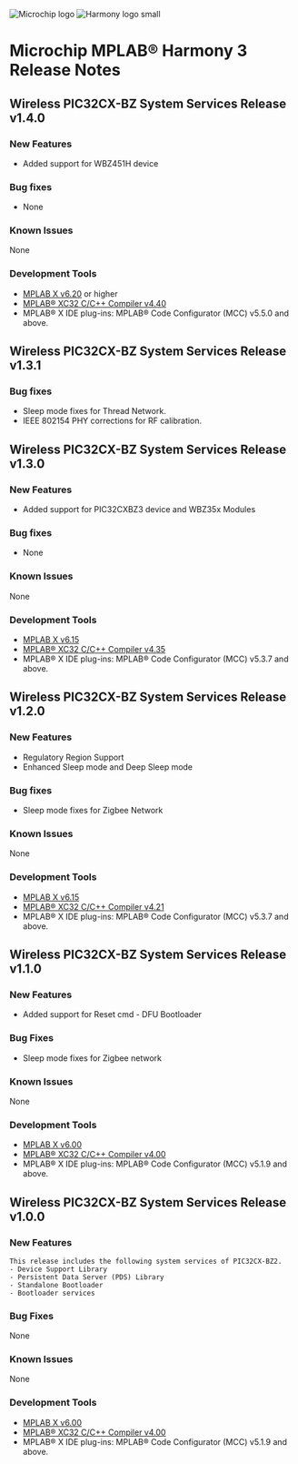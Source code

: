 ﻿![Microchip logo](https://raw.githubusercontent.com/wiki/Microchip-MPLAB-Harmony/Microchip-MPLAB-Harmony.github.io/images/microchip_logo.png)
![Harmony logo small](https://raw.githubusercontent.com/wiki/Microchip-MPLAB-Harmony/Microchip-MPLAB-Harmony.github.io/images/microchip_mplab_harmony_logo_small.png)

# Microchip MPLAB® Harmony 3 Release Notes

## Wireless PIC32CX-BZ System Services Release v1.4.0

### New Features
- Added support for WBZ451H device

### Bug fixes
- None

### Known Issues
  None

### Development Tools
- [MPLAB X v6.20](https://www.microchip.com/mplab/mplab-x-ide) or higher
- [MPLAB® XC32 C/C++ Compiler v4.40](https://www.microchip.com/mplab/compilers)
-  MPLAB® X IDE plug-ins: 
  MPLAB® Code Configurator (MCC) v5.5.0 and above.



## Wireless PIC32CX-BZ System Services Release v1.3.1 

### Bug fixes
- Sleep mode fixes for Thread Network.
- IEEE 802154 PHY corrections for RF calibration.

## Wireless PIC32CX-BZ System Services Release v1.3.0 

### New Features
- Added support for PIC32CXBZ3 device and WBZ35x Modules

### Bug fixes
- None

### Known Issues
  None

### Development Tools
- [MPLAB X v6.15](https://www.microchip.com/mplab/mplab-x-ide)
- [MPLAB® XC32 C/C++ Compiler v4.35](https://www.microchip.com/mplab/compilers)
-  MPLAB® X IDE plug-ins: 
  MPLAB® Code Configurator (MCC) v5.3.7 and above.




## Wireless PIC32CX-BZ System Services Release v1.2.0 

### New Features
- Regulatory Region Support
- Enhanced Sleep mode and Deep Sleep mode

### Bug fixes
- Sleep mode fixes for Zigbee Network

### Known Issues
  None

### Development Tools
- [MPLAB X v6.15](https://www.microchip.com/mplab/mplab-x-ide)
- [MPLAB® XC32 C/C++ Compiler v4.21](https://www.microchip.com/mplab/compilers)
-  MPLAB® X IDE plug-ins: 
  MPLAB® Code Configurator (MCC) v5.3.7 and above.



## Wireless PIC32CX-BZ System Services Release v1.1.0

### New Features
- Added support for Reset cmd - DFU Bootloader
   
### Bug Fixes
- Sleep mode fixes for Zigbee network

### Known Issues
  None

### Development Tools
- [MPLAB X v6.00](https://www.microchip.com/mplab/mplab-x-ide)
- [MPLAB® XC32 C/C++ Compiler v4.00](https://www.microchip.com/mplab/compilers)
-  MPLAB® X IDE plug-ins: 
  MPLAB® Code Configurator (MCC) v5.1.9 and above.
  

## Wireless PIC32CX-BZ System Services Release v1.0.0

### New Features
    This release includes the following system services of PIC32CX-BZ2.
    - Device Support Library
    - Persistent Data Server (PDS) Library
    - Standalone Bootloader
    - Bootloader services

### Bug Fixes
  None

### Known Issues
  None


### Development Tools
- [MPLAB X v6.00](https://www.microchip.com/mplab/mplab-x-ide)
- [MPLAB® XC32 C/C++ Compiler v4.00](https://www.microchip.com/mplab/compilers)
-  MPLAB® X IDE plug-ins: 
  MPLAB® Code Configurator (MCC) v5.1.9 and above.